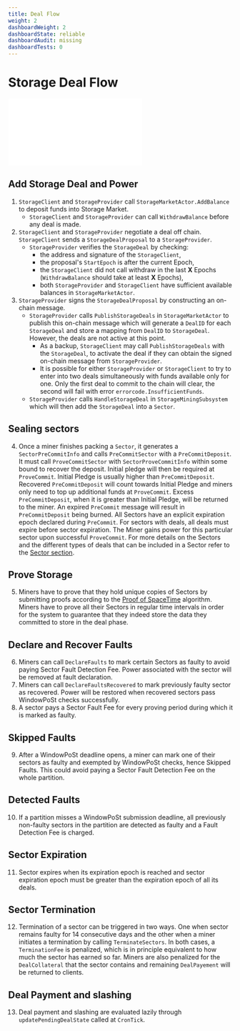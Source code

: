 ```yaml
---
title: Deal Flow
weight: 2
dashboardWeight: 2
dashboardState: reliable
dashboardAudit: missing
dashboardTests: 0
---
```


# Storage Deal Flow

![Deal Flow Sequence Diagram](diagrams/deal-flow.mmd)

## Add Storage Deal and Power

1. `StorageClient` and `StorageProvider` call `StorageMarketActor.AddBalance` to deposit funds into Storage Market.
   - `StorageClient` and `StorageProvider` can call `WithdrawBalance` before any deal is made.
2. `StorageClient` and `StorageProvider` negotiate a deal off chain. `StorageClient` sends a `StorageDealProposal` to a `StorageProvider`.
   - `StorageProvider` verifies the `StorageDeal` by checking:
   		- the address and signature of the `StorageClient`,
   		- the proposal's `StartEpoch` is after the current Epoch,
   		- the `StorageClient` did not call withdraw in the last **X** Epochs (`WithdrawBalance` should take at least **X** Epochs), 
   		- both `StorageProvider` and `StorageClient` have sufficient available balances in `StorageMarketActor`.
3. `StorageProvider` signs the `StorageDealProposal`  by constructing an on-chain message.
   - `StorageProvider` calls `PublishStorageDeals` in `StorageMarketActor` to publish this on-chain message which will generate a `DealID` for each `StorageDeal` and store a mapping from `DealID` to `StorageDeal`. However, the deals are not active at this point.
     - As a backup, `StorageClient` may call `PublishStorageDeals` with the `StorageDeal`, to activate the deal if they can obtain the signed on-chain message from `StorageProvider`.
     - It is possible for either `StorageProvider` or `StorageClient` to try to enter into two deals simultaneously with funds available only for one. Only the first deal to commit to the chain will clear, the second will fail with error `errorcode.InsufficientFunds`.
   - `StorageProvider` calls `HandleStorageDeal` in `StorageMiningSubsystem` which will then add the `StorageDeal` into a `Sector`.

## Sealing sectors

4. Once a miner finishes packing a `Sector`, it generates a `SectorPreCommitInfo` and calls `PreCommitSector` with a `PreCommitDeposit`. It must call `ProveCommitSector` with `SectorProveCommitInfo` within some bound to recover the deposit. Initial pledge will then be required at `ProveCommit`. Initial Pledge is usually higher than `PreCommitDeposit`. Recovered `PreCommitDeposit` will count towards Initial Pledge and miners only need to top up additional funds at `ProveCommit`. Excess `PreCommitDeposit`, when it is greater than Initial Pledge, will be returned to the miner. An expired `PreCommit` message will result in `PreCommitDeposit` being burned. All Sectors have an explicit expiration epoch declared during `PreCommit`. For sectors with deals, all deals must expire before sector expiration. The Miner gains power for this particular sector upon successful `ProveCommit`. For more details on the Sectors and the different types of deals that can be included in a Sector refer to the [Sector section](filecoin_mining#sector).

## Prove Storage

5. Miners have to prove that they hold unique copies of Sectors by submitting proofs according to the [Proof of SpaceTime](post) algorithm. Miners have to prove all their Sectors in regular time intervals in order for the system to guarantee that they indeed store the data they committed to store in the deal phase.

## Declare and Recover Faults

6. Miners can call `DeclareFaults` to mark certain Sectors as faulty to avoid paying Sector Fault Detection Fee. Power associated with the sector will be removed at fault declaration.
7. Miners can call `DeclareFaultsRecovered` to mark previously faulty sector as recovered. Power will be restored when recovered sectors pass WindowPoSt checks successfully.
8. A sector pays a Sector Fault Fee for every proving period during which it is marked as faulty.

## Skipped Faults
9. After a WindowPoSt deadline opens, a miner can mark one of their sectors as faulty and exempted by WindowPoSt checks, hence Skipped Faults. This could avoid paying a Sector Fault Detection Fee on the whole partition.

## Detected Faults

10. If a partition misses a WindowPoSt submission deadline, all previously non-faulty sectors in the partition are detected as faulty and a Fault Detection Fee is charged. 

## Sector Expiration

11. Sector expires when its expiration epoch is reached and sector expiration epoch must be greater than the expiration epoch of all its deals.

## Sector Termination
12. Termination of a sector can be triggered in two ways. One when sector remains faulty for 14 consecutive days and the other when a miner initiates a termination by calling `TerminateSectors`. In both cases, a `TerminationFee` is penalized, which is in principle equivalent to how much the sector has earned so far. Miners are also penalized for the `DealCollateral` that the sector contains and remaining `DealPayement` will be returned to clients.

## Deal Payment and slashing

13.  Deal payment and slashing are evaluated lazily through `updatePendingDealState` called at `CronTick`.
